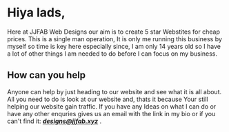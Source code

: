 # Hiya lads,
Here at JJFAB Web Designs our aim is to create 5 star Webstites for cheap prices. This is a single man operation, 
It is only me running this business by myself so time is key here especially since, I am only 14 years old so I 
have a lot of other things I am needed to do before I can focus on my business.

## How can you help
Anyone can help by just heading to our website and see what it is all about. All you need to do is look at our website and, 
thats it because Your still helping our website gain traffic. If you have any Ideas on what I can do or have any other enquries
gives us an email with the link in my bio or if you can't find it: ***designs@jjfab.xyz*** . 
